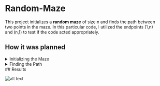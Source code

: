# Random-Maze
This project initializes a **random maze** of size n and finds the path between two points in the maze. In this particular code, I utilized the endpoints (1,n) and (n,1) to test if the code acted appropriately.

## How it was planned
  <details>
  <summary> Initializing the Maze </summary>
  Before we can complete a maze, we must have a maze. Thus the first part of this project is dedicated to <strong> initializng the maze </strong>.
  This is done by randomly choosing whether two cells of a nxn matrix will have a horizontal "wall" and a vertical "wall". Simple for-loops, recursion, and understanding of matricies are utilized in this part of the project.
  </details>
  <details>
    <summary> Finding the Path </summary>
   What good is having a maze if there's no path to follow? This part of the project is focused on simulating a path from one point in the maze to another. In this particular project, we are finding the path from the endpoints (1,n) to (n,1). Recursion, for-loops, conditionals, and understanding of array functions where used in this part of the project.
  </details>
## Results

![alt text][logo]

[logo]:<https://github.com/user-attachments/assets/17d56ac6-2321-4b03-a920-694cf5cfcb7f>
